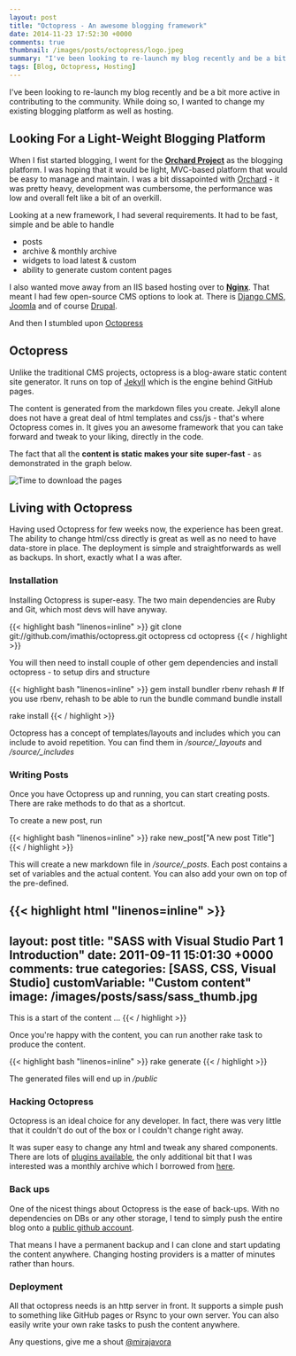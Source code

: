 ```yaml
---
layout: post
title: "Octopress - An awesome blogging framework"
date: 2014-11-23 17:52:30 +0000
comments: true
thumbnail: /images/posts/octopress/logo.jpeg
summary: "I've been looking to re-launch my blog recently and be a bit more active in contributing to the community. While doing so, I wanted to change my existing blogging platform as well as hosting."
tags: [Blog, Octopress, Hosting]
---
```


I've been looking to re-launch my blog recently and be a bit more active in contributing to the community. While doing so, I wanted to change my existing blogging platform as well as hosting.
<!--more-->

Looking For a Light-Weight Blogging Platform
-------------------

When I fist started blogging, I went for the [**Orchard Project**](http://www.orchardproject.net/) as the blogging platform. I was hoping that it would be light, MVC-based platform that would be easy to manage and maintain. I was a bit dissapointed with [Orchard](http://www.orchardproject.net/) - it was pretty heavy, development was cumbersome, the performance was low and overall felt like a bit of an overkill.

Looking at a new framework, I had several requirements. It had to be fast, simple and be able to handle

- posts
- archive & monthly archive
- widgets to load latest & custom
- ability to generate custom content pages

I also wanted move away from an IIS based hosting over to [**Nginx**](http://nginx.org/). That meant I had few open-source CMS options to look at. 
There is [Django CMS](https://www.django-cms.org/), [Joomla](http://www.joomla.org/) and of course [Drupal](https://www.drupal.org/).

And then I stumbled upon [Octopress](http://octopress.org/)

Octopress
-------------------

Unlike the traditional CMS projects, octopress is a blog-aware static content site generator. It runs on top of [Jekyll](https://github.com/jekyll/jekyll) which is the engine behind GitHub pages.

The content is generated from the markdown files you create. Jekyll alone does not have a great deal of html templates and css/js - that's where Octopress comes in.
It gives you an awesome framework that you can take forward and tweak to your liking, directly in the code.

The fact that all the **content is static makes your site super-fast** - as demonstrated in the graph below.

![Time to download the pages](/images/posts/octopress/download-time.png)

Living with Octopress
-------------------

Having used Octopress for few weeks now, the experience has been great. The ability to change html/css directly is great as well as no need to have data-store in place. The deployment is simple and straightforwards as well as backups. In short, exactly what I a was after.


### Installation

Installing Octopress is super-easy. The two main dependencies are Ruby and Git, which most devs will have anyway.

{{< highlight bash "linenos=inline" >}}
git clone git://github.com/imathis/octopress.git octopress
cd octopress
{{< / highlight >}}

You will then need to install couple of other gem dependencies and install octopress - to setup dirs and structure

{{< highlight bash "linenos=inline" >}}
gem install bundler
rbenv rehash    # If you use rbenv, rehash to be able to run the bundle command
bundle install

rake install
{{< / highlight >}}

Octopress has a concept of templates/layouts and includes which you can include to avoid repetition. You can find them in */source/_layouts* and */source/_includes*

### Writing Posts

Once you have Octopress up and running, you can start creating posts. There are rake methods to do that as a shortcut.

To create a new post, run

{{< highlight bash "linenos=inline" >}}
rake new_post["A new post Title"]
{{< / highlight >}}

This will create a new markdown file in */source/_posts*. Each post contains a set of variables and the actual content.
You can also add your own on top of the pre-defined.

{{< highlight html "linenos=inline" >}}
---
layout: post
title: "SASS with Visual Studio Part 1 Introduction"
date: 2011-09-11 15:01:30 +0000
comments: true
categories: [SASS, CSS, Visual Studio]
customVariable: "Custom content"
image: /images/posts/sass/sass_thumb.jpg
---

This is a start of the content ...
{{< / highlight >}}

Once you're happy with the content, you can run another rake task to produce the content. 

{{< highlight bash "linenos=inline" >}}
rake generate
{{< / highlight >}}

The generated files will end up in */public*

### Hacking Octopress

Octopress is an ideal choice for any developer. In fact, there was very little that it couldn't do out of the box or I couldn't change right away.

It was super easy to change any html and tweak any shared components. There are lots of [plugins available](https://github.com/imathis/octopress/wiki/3rd-party-plugins), the only additional bit that I was interested was a monthly archive which I borrowed from [here](https://github.com/rcmdnk/monthly-archive).


### Back ups

One of the nicest things about Octopress is the ease of back-ups. With no dependencies on DBs or any other storage, I tend to simply push the entire blog onto a [public github account](https://github.com/mirajavora/blog.mirajavora.com).

That means I have a permanent backup and I can clone and start updating the content anywhere. Changing hosting providers is a matter of minutes rather than hours.


### Deployment

All that octopress needs is an http server in front. It supports a simple push to something like GitHub pages or Rsync to your own server. You can also easily write your own rake tasks to push the content anywhere.


Any questions, give me a shout [@mirajavora](http://twitter.com/mirajavora)